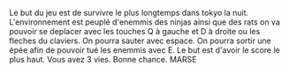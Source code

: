 Le but du jeu est de survivre le plus longtemps dans tokyo la nuit. L'environnement est peuplé d'enemmis des ninjas ainsi que des rats on va pouvoir se deplacer avec les touches Q à gauche et D à droite ou les fleches du claviers. On pourra sauter avec espace. On pourra sortir une épée afin de pouvoir tué les enemmis avec E. Le but est d'avoir le score le plus haut. Vous avez 3 vies. Bonne chance.
MARSE

